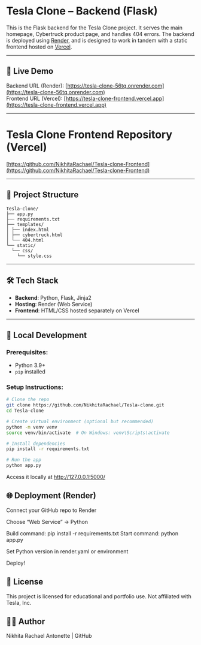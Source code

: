 # Tesla Clone – Backend (Flask)

This is the Flask backend for the Tesla Clone project. It serves the main homepage, Cybertruck product page, and handles 404 errors. The backend is deployed using [Render](https://render.com/), and is designed to work in tandem with a static frontend hosted on [Vercel](https://vercel.com/).

---

## 🚀 Live Demo

Backend URL (Render): [https://tesla-clone-56tq.onrender.com](https://tesla-clone-56tq.onrender.com)  
Frontend URL (Vercel): [https://tesla-clone-frontend.vercel.app](https://tesla-clone-frontend.vercel.app)

---
# Tesla Clone Frontend Repository (Vercel)

[https://github.com/NikhitaRachael/Tesla-clone-Frontend](https://github.com/NikhitaRachael/Tesla-clone-Frontend)

---
## 📁 Project Structure
```
Tesla-clone/
├── app.py
├── requirements.txt
├── templates/
│ ├── index.html
│ ├── cybertruck.html
│ └── 404.html
└── static/
  └── css/
    └── style.css
```

---

## 🛠️ Tech Stack

- **Backend**: Python, Flask, Jinja2
- **Hosting**: Render (Web Service)
- **Frontend**: HTML/CSS hosted separately on Vercel

---

## 🧪 Local Development

### Prerequisites:
- Python 3.9+
- `pip` installed

### Setup Instructions:

```bash
# Clone the repo
git clone https://github.com/NikhitaRachael/Tesla-clone.git
cd Tesla-clone

# Create virtual environment (optional but recommended)
python -m venv venv
source venv/bin/activate  # On Windows: venv\Scripts\activate

# Install dependencies
pip install -r requirements.txt

# Run the app
python app.py
```
Access it locally at http://127.0.0.1:5000/

## 🌐 Deployment (Render)
Connect your GitHub repo to Render

Choose “Web Service” → Python

Build command: pip install -r requirements.txt
Start command: python app.py

Set Python version in render.yaml or environment

Deploy!

## 📄 License
This project is licensed for educational and portfolio use. Not affiliated with Tesla, Inc.

## 👩‍💻 Author
Nikhita Rachael Antonette | GitHub
